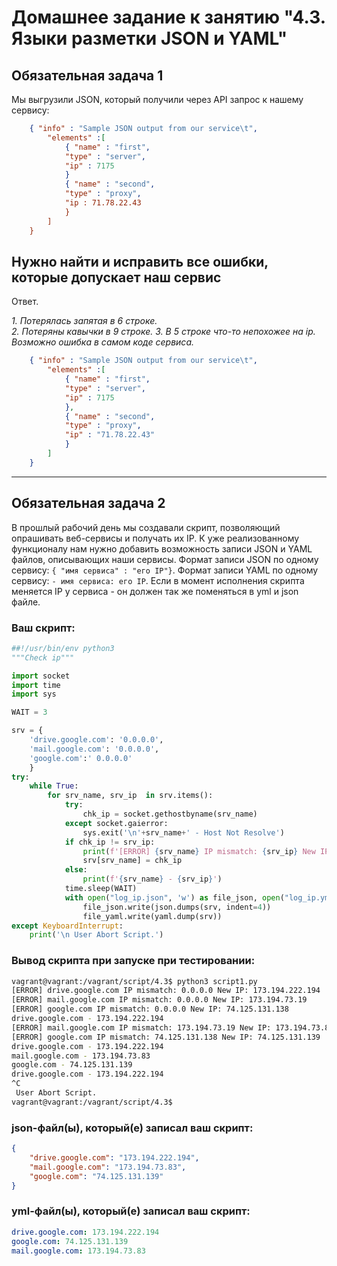 # Домашнее задание к занятию "4.3. Языки разметки JSON и YAML"

## Обязательная задача 1
Мы выгрузили JSON, который получили через API запрос к нашему сервису:
```json
    { "info" : "Sample JSON output from our service\t",
        "elements" :[
            { "name" : "first",
            "type" : "server",
            "ip" : 7175 
            }
            { "name" : "second",
            "type" : "proxy",
            "ip : 71.78.22.43
            }
        ]
    }
```
  Нужно найти и исправить все ошибки, которые допускает наш сервис
---

Ответ.

*1. Потерялась запятая в 6 строке.*  
*2. Потеряны кавычки в 9 строке.*
*3. В 5 строке что-то непохожее на ip. Возможно ошибка в самом коде сервиса.*

```json
    { "info" : "Sample JSON output from our service\t",
        "elements" :[
            { "name" : "first",
            "type" : "server",
            "ip" : 7175 
            },
            { "name" : "second",
            "type" : "proxy",
            "ip" : "71.78.22.43"
            }
        ]
    }
```
---
## Обязательная задача 2
В прошлый рабочий день мы создавали скрипт, позволяющий опрашивать веб-сервисы и получать их IP. К уже реализованному функционалу нам нужно добавить возможность записи JSON и YAML файлов, описывающих наши сервисы. Формат записи JSON по одному сервису: `{ "имя сервиса" : "его IP"}`. Формат записи YAML по одному сервису: `- имя сервиса: его IP`. Если в момент исполнения скрипта меняется IP у сервиса - он должен так же поменяться в yml и json файле.

### Ваш скрипт:
```python
##!/usr/bin/env python3
"""Check ip"""

import socket
import time
import sys

WAIT = 3

srv = {
    'drive.google.com': '0.0.0.0',
    'mail.google.com': '0.0.0.0',
    'google.com':' 0.0.0.0'
    }
try:
    while True:
        for srv_name, srv_ip  in srv.items():
            try:
                chk_ip = socket.gethostbyname(srv_name)
            except socket.gaierror:
                sys.exit('\n'+srv_name+' - Host Not Resolve')
            if chk_ip != srv_ip:
                print(f'[ERROR] {srv_name} IP mismatch: {srv_ip} New IP: {chk_ip}')
                srv[srv_name] = chk_ip
            else:
                print(f'{srv_name} - {srv_ip}')
            time.sleep(WAIT)
            with open("log_ip.json", 'w') as file_json, open("log_ip.yml", 'w') as file_yaml:
                file_json.write(json.dumps(srv, indent=4))
                file_yaml.write(yaml.dump(srv))
except KeyboardInterrupt:
    print('\n User Abort Script.')
```

### Вывод скрипта при запуске при тестировании:
```bash
vagrant@vagrant:/vagrant/script/4.3$ python3 script1.py
[ERROR] drive.google.com IP mismatch: 0.0.0.0 New IP: 173.194.222.194
[ERROR] mail.google.com IP mismatch: 0.0.0.0 New IP: 173.194.73.19
[ERROR] google.com IP mismatch: 0.0.0.0 New IP: 74.125.131.138
drive.google.com - 173.194.222.194
[ERROR] mail.google.com IP mismatch: 173.194.73.19 New IP: 173.194.73.83
[ERROR] google.com IP mismatch: 74.125.131.138 New IP: 74.125.131.139
drive.google.com - 173.194.222.194
mail.google.com - 173.194.73.83
google.com - 74.125.131.139
drive.google.com - 173.194.222.194
^C
 User Abort Script.
vagrant@vagrant:/vagrant/script/4.3$ 
```

### json-файл(ы), который(е) записал ваш скрипт:
```json
{
    "drive.google.com": "173.194.222.194",
    "mail.google.com": "173.194.73.83",
    "google.com": "74.125.131.139"
}
```

### yml-файл(ы), который(е) записал ваш скрипт:
```yaml
drive.google.com: 173.194.222.194
google.com: 74.125.131.139
mail.google.com: 173.194.73.83
```


